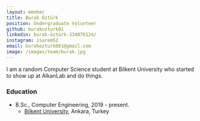 ```yaml
---
layout: member
title: Burak Öztürk
position: Undergraduate Volunteer
github: burakozturk01
linkedin: burak-öztürk-334076124/
instagram: isarem52
email: burakozturk001@gmail.com
image: /images/team/burak.jpg
---
```


I am a random Computer Science student at Bilkent University who started to show up at AlkanLab and do things.

### Education

- B.Sc., Computer Engineering, 2019 - present.
  - [Bilkent University](http://www.cs.bilkent.edu.tr/), Ankara, Turkey
